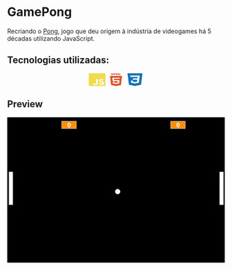 # GamePong
Recriando o [Pong](https://pt.wikipedia.org/wiki/Pong), jogo que deu origem à indústria de videogames há 5 décadas utilizando JavaScript.


## Tecnologias utilizadas: 
<div align="center" style="display: inline_block">
    <img align="center" alt="Makotto-Js" height="30" width="40" src="https://raw.githubusercontent.com/devicons/devicon/master/icons/javascript/javascript-plain.svg">
      <img align="center" alt="Makotto-HTML" height="30" width="40"             src="https://raw.githubusercontent.com/devicons/devicon/1119b9f84c0290e0f0b38982099a2bd027a48bf1/icons/html5/html5-plain-wordmark.svg">
  <img align="center" alt="Makotto-CSS" height="30" width="40" src="https://raw.githubusercontent.com/devicons/devicon/1119b9f84c0290e0f0b38982099a2bd027a48bf1/icons/css3/css3-plain.svg"> 
  </div>

## Preview 

<div align="center">
    
![GIF Pong](./lib/Pong.gif)
</div>
